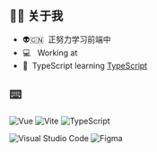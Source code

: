 ## 🦸‍♂️&nbsp;关于我 

- 👽🇨🇳&nbsp; 正努力学习前端中
- 💻 &nbsp; Working at
- 📖&nbsp; TypeScript learning [TypeScript](https://ts.xcatliu.com/)

## ⌨️ &nbsp;

![Vue](https://img.shields.io/badge/-Vue-333333?style=flat&logo=vue.js)
![Vite](https://img.shields.io/badge/-Vite-333333?style=flat&logo=vite)
![TypeScript](https://img.shields.io/badge/-TypeScript-333333?style=flat&logo=TypeScript)

![Visual Studio Code](https://img.shields.io/badge/-Visual%20Studio%20Code-333333?style=flat&logo=visual-studio-code&logoColor=007ACC)
![Figma](https://img.shields.io/badge/-Figma-333333?style=flat&logo=Figma)

